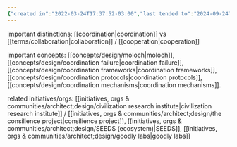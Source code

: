 ```yaml
---
{"created in":"2022-03-24T17:37:52-03:00","last tended to":"2024-09-24T16:23:01-03:00","aliases":["coordinating","coordinate"],"tags":["design","systemsdesign","systemsscience","socialchange","socialoperatingsystems","topic","🌱"],"relevancescore":97,"dg-publish":true,"notestage":["🌱"],"permalink":"/topics/architect-design/coordination-systems/","dgPassFrontmatter":true,"created":"2022-03-24T17:37:52.861-03:00","updated":"2024-10-30T18:06:34.130-03:00"}
---
```


important distinctions: [[coordination\|coordination]] vs [[terms/collaboration\|collaboration]] / [[cooperation\|cooperation]]

important concepts: [[concepts/design/moloch\|moloch]], [[concepts/design/coordination failure\|coordination failure]], [[concepts/design/coordination frameworks\|coordination frameworks]], [[concepts/design/coordination protocols\|coordination protocols]], [[concepts/design/coordination mechanisms\|coordination mechanisms]].

related initiatives/orgs: [[initiatives, orgs & communities/architect;design/civilization research institute\|civilization research institute]] / [[initiatives, orgs & communities/architect;design/the consilience project\|consilience project]], [[initiatives, orgs & communities/architect;design/SEEDS (ecosystem)\|SEEDS]], [[initiatives, orgs & communities/architect;design/goodly labs\|goodly labs]]